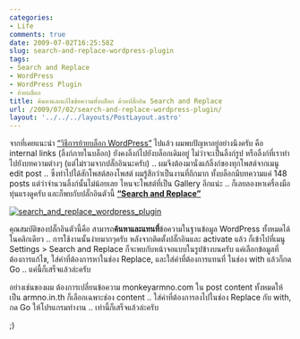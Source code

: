 ```yaml
---
categories:
- Life
comments: true
date: 2009-07-02T16:25:58Z
slug: search-and-replace-wordpress-plugin
tags:
- Search and Replace
- WordPress
- WordPress Plugin
- ย้ายบล็อก
title: ค้นหาและแก้ไขข้อความทั้งบล็อก ด้วยปลั๊กอิน Search and Replace
url: /2009/07/02/search-and-replace-wordpress-plugin/
layout: '../../../layouts/PostLayout.astro'
---
```


จากที่เคยแนะนำ [“วิธีการย้ายบล็อก WordPress”](https://armno.in.th/20090624/%E0%B8%A7%E0%B8%B4%E0%B8%98%E0%B8%B5%E0%B8%81%E0%B8%B2%E0%B8%A3%E0%B8%A2%E0%B9%89%E0%B8%B2%E0%B8%A2%E0%B8%9A%E0%B8%A5%E0%B9%87%E0%B8%AD%E0%B8%81-wordpress) ไปแล้ว ผมพบปัญหาอยู่อย่างนึงครับ คือ internal links (ลิ้งก์ภายในบล็อก) ยังคงลิ้งก์ไปยังบล็อกเดิมอยู่ ไม่ว่าจะเป็นลิ้งก์รูป หรือลิ้งก์ที่เราทำไปยังบทความต่างๆ (แต่ไม่รวมจากปลั๊กอินนะครับ) .. ผมจึงต้องมานั่งแก้ลิ้งก์ของทุกโพสต์จากเมนู edit post .. ซึ่งทำไปได้สักโพสต์สองโพสต์ ผมรู้สึกว่าเป็นงานที่ถึกมาก ทั้งบล็อกมีบทความแค่ 148 posts แต่ว่าจำนวนลิ้งก์นั้นไม่น้อยเลย ไหนจะโพสต์ที่เป็น Gallery อีกแน่ะ .. ก็เลยลองหาเครื่องมือทุ่นแรงดูครับ และก็พบกับปลั๊กอินตัวนี้ **[“Search and Replace”](http://wordpress.org/extend/plugins/search-and-replace/)**



[![search_and_replace_wordpress_plugin](https://armno.in.th/wp-content/uploads/SearchandReplace_E319/search_and_replace_wordpress_plugin_thumb.png)](https://armno.in.th/wp-content/uploads/SearchandReplace_E319/search_and_replace_wordpress_plugin.png)



คุณสมบัติของปลั๊กอินตัวนี้คือ สามารถ**ค้นหาและแทนที่**ข้อความในฐานข้อมูล WordPress ทั้งหมดได้ในคลิกเดียว .. การใช้งานนั้นง่ายมากๆครับ หลังจากติดตั้งปลั๊กอินและ activate แล้ว ก็เข้าไปที่เมนู Settings > Search and Replace ก็จะพบกับหน้าจอแบบในรูปข้างบนครับ แค่เลือกข้อมูลที่ต้องการแก้ไข, ใส่คำที่ต้องการหาในช่อง Replace, และใส่คำที่ต้องการแทนที่ ในช่อง with แล้วก็กด Go .. แค่นี้ก็เสร็จแล้วล่ะครับ



อย่างเช่นของผม ต้องการเปลี่ยนข้อความ monkeyarmno.com ใน post content ทั้งหมดให้เป็น armno.in.th ก็เลือกเฉพาะช่อง content .. ใส่ค่าที่ต้องการลงไปในช่อง Replace กับ with, กด Go ให้โปรแกรมทำงาน .. เท่านี้ก็เสร็จแล้วล่ะครับ



;)
